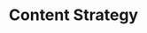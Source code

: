 ---
# This topic lives at
# https://digital.gov/topics/content-strategy

# Topic Title
title: "Content Strategy"

# description — keep it short and clear
summary: ""

# Weight
weight: 1

# For more information on managing topics,
# see https://github.com/GSA/digitalgov.gov/wiki/topics
---